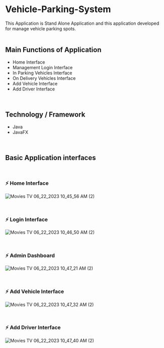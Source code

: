 # Vehicle-Parking-System
This Application is Stand Alone Application and this application developed for manage vehicle parking spots.
<br>
<br>
<h2>Main Functions of Application</h2>
<ul>
    <li>Home Interface</li>
    <li>Management Login Interface</li>
    <li>In Parking Vehicles Interface</li>
    <li>On Delivery Vehicles Interface</li>
    <li>Add Vehicle Interface</li>
    <li>Add Driver Interface</li>
</ul>
<br>
<h2>Technology / Framework</h2>
<ul>
    <li>Java</li>
    <li>JavaFX</li>
</ul>
<br>
<h2>Basic Application interfaces</h2>
<br>
<h3>⚡ Home Interface</h3>

![Movies   TV 06_22_2023 10_45_56 AM (2)](https://github.com/VihangaIndeewara/Vehicle-Parking-System/assets/101233779/aa2be7f0-7677-425b-822a-96bb8b6d0d3c)

<br>
<h3>⚡ Login Interface</h3>

![Movies   TV 06_22_2023 10_46_50 AM (2)](https://github.com/VihangaIndeewara/Vehicle-Parking-System/assets/101233779/48d87d24-6b3a-4d05-b3bf-904be4af6ad7)

<br>
<h3>⚡ Admin Dashboard</h3>

![Movies   TV 06_22_2023 10_47_21 AM (2)](https://github.com/VihangaIndeewara/Vehicle-Parking-System/assets/101233779/9052106f-cd4c-4178-8d34-fe13b32e0253)

<br>
<h3>⚡ Add Vehicle Interface</h3>

![Movies   TV 06_22_2023 10_47_32 AM (2)](https://github.com/VihangaIndeewara/Vehicle-Parking-System/assets/101233779/51761dde-b4a8-4f84-9516-564eece91412)

<br>
<h3>⚡ Add Driver Interface</h3>

![Movies   TV 06_22_2023 10_47_40 AM (2)](https://github.com/VihangaIndeewara/Vehicle-Parking-System/assets/101233779/c95eb0ab-f1f8-4e20-8004-c901b4777170)

